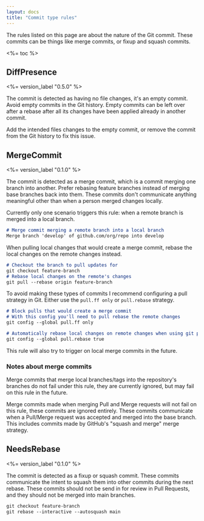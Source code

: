 ```yaml
---
layout: docs
title: "Commit type rules"
---
```


The rules listed on this page are about the nature of the Git commit. These commits can be things like merge commits, or fixup and squash commits.

<%= toc %>

## DiffPresence

<%= version_label "0.5.0" %>

The commit is detected as having no file changes, it's an empty commit. Avoid empty commits in the Git history. Empty commits can be left over after a rebase after all its changes have been applied already in another commit.

Add the intended files changes to the empty commit, or remove the commit from the Git history to fix this issue.

## MergeCommit

<%= version_label "0.1.0" %>

The commit is detected as a merge commit, which is a commit merging one branch into another. Prefer rebasing feature branches instead of merging base branches back into them. These commits don't communicate anything meaningful other than when a person merged changes locally.

Currently only one scenario triggers this rule: when a remote branch is merged into a local branch.

```md
# Merge commit merging a remote branch into a local branch
Merge branch 'develop' of github.com/org/repo into develop
```

When pulling local changes that would create a merge commit, rebase the local changes on the remote changes instead.

```md
# Checkout the branch to pull updates for
git checkout feature-branch
# Rebase local changes on the remote's changes
git pull --rebase origin feature-branch
```

To avoid making these types of commits I recommend configuring a pull strategy in Git. Either use the `pull.ff only` or `pull.rebase` strategy.

```md
# Block pulls that would create a merge commit
# With this config you'll need to pull rebase the remote changes
git config --global pull.ff only

# Automatically rebase local changes on remote changes when using git pull
git config --global pull.rebase true
```

This rule will also try to trigger on local merge commits in the future.

### Notes about merge commits

Merge commits that merge local branches/tags into the repository's branches do not fail under this rule, they are currently ignored, but may fail on this rule in the future.

Merge commits made when merging Pull and Merge requests will not fail on this rule, these commits are ignored entirely. These commits communicate when a Pull/Merge request was accepted and merged into the base branch. This includes commits made by GitHub's "squash and merge" merge strategy.

## NeedsRebase

<%= version_label "0.1.0" %>

The commit is detected as a fixup or squash commit. These commits communicate the intent to squash them into other commits during the next rebase. These commits should not be send in for review in Pull Requests, and they should not be merged into main branches.

```md
git checkout feature-branch
git rebase --interactive --autosquash main
```
